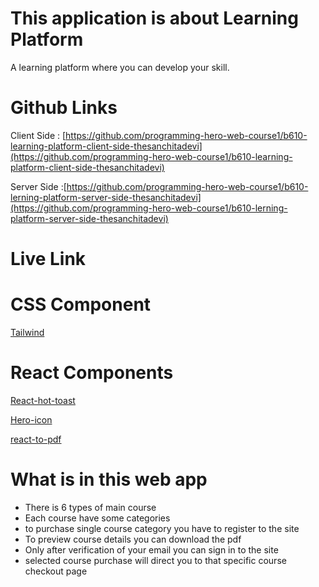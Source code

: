 # This application is about Learning Platform
A learning platform where you can develop your skill.

# Github Links

Client Side : [https://github.com/programming-hero-web-course1/b610-learning-platform-client-side-thesanchitadevi](https://github.com/programming-hero-web-course1/b610-learning-platform-client-side-thesanchitadevi)

Server Side :[https://github.com/programming-hero-web-course1/b610-lerning-platform-server-side-thesanchitadevi](https://github.com/programming-hero-web-course1/b610-lerning-platform-server-side-thesanchitadevi)

# Live Link

# CSS Component

[Tailwind](https://tailwindcss.com/)

# React Components

[React-hot-toast](https://react-hot-toast.com/)

[Hero-icon](https://heroicons.com/)

[react-to-pdf](https://www.npmjs.com/package/react-to-pdf)

# What is in this web app

* There is 6 types of main course
* Each course have some categories
* to purchase single course category you have to register to the site
* To preview course details you can download the pdf
* Only after verification of your email you can sign in to the site
* selected course purchase will direct you to that specific course checkout page